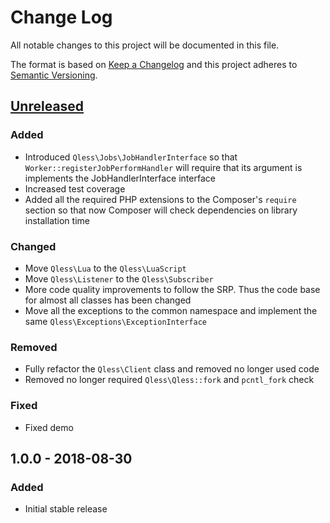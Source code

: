 # Change Log
All notable changes to this project will be documented in this file.

The format is based on [Keep a Changelog](http://keepachangelog.com/)
and this project adheres to [Semantic Versioning](http://semver.org/).

## [Unreleased]

### Added
- Introduced `Qless\Jobs\JobHandlerInterface` so that `Worker::registerJobPerformHandler` will require
  that its argument is implements the JobHandlerInterface interface
- Increased test coverage
- Added all the required PHP extensions to the Composer's `require` section so that
  now Composer will check dependencies on library installation time

### Changed
- Move `Qless\Lua` to the `Qless\LuaScript`
- Move `Qless\Listener` to the `Qless\Subscriber`
- More code quality improvements to follow the SRP. Thus the code base for almost all classes has been changed
- Move all the exceptions to the common namespace and implement the same `Qless\Exceptions\ExceptionInterface`
  
### Removed
- Fully refactor the `Qless\Client` class and removed no longer used code
- Removed no longer required `Qless\Qless::fork` and `pcntl_fork` check

### Fixed
- Fixed demo

## 1.0.0 - 2018-08-30
### Added
 - Initial stable release

[Unreleased]: https://github.com/pdffiller/qless-php/compare/v1.0.0...HEAD
